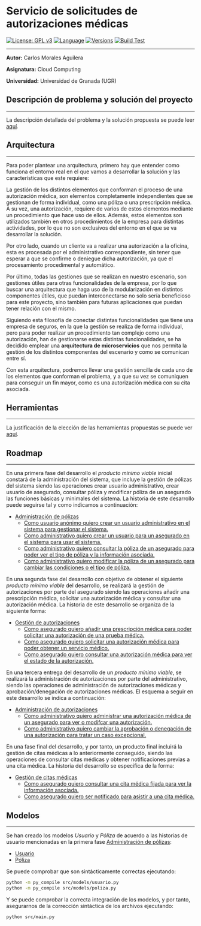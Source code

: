 # Servicio de solicitudes de autorizaciones médicas

[![License: GPL v3](https://img.shields.io/badge/License-GPLv3-blue.svg)](https://www.gnu.org/licenses/gpl-3.0) [![Language](https://img.shields.io/badge/Language-Python-red.svg)](https://www.python.org/) [![Versions](https://img.shields.io/badge/Python-3.6|3.7|3.8|3.9-red.svg)](https://www.python.org/downloads/release/python-360/) [![Build Test](https://img.shields.io/travis/Carlosma7/CC-MedAuth/main)](https://travis-ci.org/github/Carlosma7/CC-MedAuth) 

---

**Autor:** Carlos Morales Aguilera

**Asignatura:** Cloud Computing

**Universidad:** Universidad de Granada (UGR)

## Descripción de problema y solución del proyecto

---

La descripción detallada del problema y la solución propuesta se puede leer [aquí](https://github.com/Carlosma7/CC-MedAuth/blob/main/doc/descripcion_problema.md).

## Arquitectura

---

Para poder plantear una arquitectura, primero hay que entender como funciona el entorno real en el que vamos a desarrollar la solución y las características que este requiere:

La gestión de los distintos elementos que conforman el proceso de una autorización médica, son elementos completamente independientes que se gestionan de forma individual, como una póliza o una prescripción médica. A su vez, una autorización, requiere de varios de estos elementos mediante un procedimiento que hace uso de ellos. Además, estos elementos son utilizados también en otros procedimientos de la empresa para distintas actividades, por lo que no son exclusivos del entorno en el que se va desarrollar la solución.

Por otro lado, cuando un cliente va a realizar una autorización a la oficina, esta es procesada por el administrativo correspondiente, sin tener que esperar a que se confirme o deniegue dicha autorización, ya que el procesamiento procedimental y automático.

Por último, todas las gestiones que se realizan en nuestro escenario, son gestiones útiles para otras funcionalidades de la empresa, por lo que buscar una arquitectura que haga uso de la modularización en distintos componentes útiles, que puedan interconectarse no solo sería beneficioso para este proyecto, sino también para futuras aplicaciones que puedan tener relación con el mismo.

Siguiendo esta filosofía de conectar distintas funcionalidades que tiene una empresa de seguros, en la que la gestión se realiza de forma individual, pero para poder realizar un procedimiento tan complejo como una autorización, han de gestionarse estas distintas funcionalidades, se ha decidido emplear una **arquitectura de microservicios** que nos permita la gestión de los distintos componentes del escenario y como se comunican entre sí.

Con esta arquitectura, podremos llevar una gestión sencilla de cada uno de los elementos que conforman el problema, y a que su vez se comuniquen para conseguir un fin mayor, como es una autorización médica con su cita asociada.

## Herramientas

---

La justificación de la elección de las herramientas propuestas se puede ver [aquí](https://github.com/Carlosma7/CC-MedAuth/blob/main/doc/justificacion_herramientas.md).

## Roadmap

---

En una primera fase del desarrollo el *producto mínimo viable* inicial constará de la administración del sistema, que incluye la gestión de pólizas del sistema siendo las operaciones crear usuario administrativo, crear usuario de asegurado, consultar póliza y modificar póliza de un asegurado las funciones básicas y minimales del sistema. La historia de este desarrollo puede seguirse tal y como indicamos a continuación:

* [Administración de pólizas](https://github.com/Carlosma7/CC-MedAuth/milestone/10)
    - [Como usuario anónimo quiero crear un usuario administrativo en el sistema para gestionar el sistema.](https://github.com/Carlosma7/CC-MedAuth/issues/43)
    - [Como administrativo quiero crear un usuario para un asegurado en el sistema para usar el sistema.](https://github.com/Carlosma7/CC-MedAuth/issues/44)
    - [Como administrativo quiero consultar la póliza de un asegurado para poder ver el tipo de póliza y la información asociada.](https://github.com/Carlosma7/CC-MedAuth/issues/34)
    - [Como administrativo quiero modificar la póliza de un asegurado para cambiar las condiciones o el tipo de póliza.](https://github.com/Carlosma7/CC-MedAuth/issues/35)
    
En una segunda fase del desarrollo con objetivo de obtener el siguiente *producto mínimo viable* del desarrollo, se realizará la gestión de autorizaciones por parte del asegurado siendo las operaciones añadir una prescripción médica, solicitar una autorización médica y consultar una autorización médica. La historia de este desarrollo se organiza de la siguiente forma:

* [Gestión de autorizaciones](https://github.com/Carlosma7/CC-MedAuth/milestone/7)
    - [Como asegurado quiero añadir una prescripción médica para poder solicitar una autorización de una prueba médica.](https://github.com/Carlosma7/CC-MedAuth/issues/36)
    - [Como asegurado quiero solicitar una autorización médica para poder obtener un servicio médico.](https://github.com/Carlosma7/CC-MedAuth/issues/37)
    - [Como asegurado quiero consultar una autorización médica para ver el estado de la autorización.](https://github.com/Carlosma7/CC-MedAuth/issues/38)

En una tercera entrega del desarrollo de un *producto mínimo viable*, se realizará la administración de autorizaciones por parte del administrativo, siendo las operaciones de administración de autorizaciones médicas y aprobación/denegación de autorizaciones médicas. El esquema a seguir en este desarrollo se indica a continuación:

* [Administración de autorizaciones](https://github.com/Carlosma7/CC-MedAuth/milestone/9)
    - [Como administrativo quiero administrar una autorización médica de un asegurado para ver o modifcar una autorización.](https://github.com/Carlosma7/CC-MedAuth/issues/39)
    - [Como administrativo quiero cambiar la aprobación o denegación de una autorización para tratar un caso excepcional.](https://github.com/Carlosma7/CC-MedAuth/issues/40)

En una fase final del desarrollo, y por tanto, un producto final incluirá la gestión de citas médicas a lo anteriormente conseguido, siendo las operaciones de consultar citas médicas y obtener notificaciones previas a una cita médica. La historia del desarrollo se especifica de la forma:

* [Gestión de citas médicas](https://github.com/Carlosma7/CC-MedAuth/milestone/8)
    - [Como asegurado quiero consultar una cita médica fijada para ver la información asociada.](https://github.com/Carlosma7/CC-MedAuth/issues/41)
    - [Como asegurado quiero ser notificado para asistir a una cita médica.](https://github.com/Carlosma7/CC-MedAuth/issues/42)


## Modelos

---


Se han creado los modelos *Usuario* y *Póliza* de acuerdo a las historias de usuario mencionadas en la primera fase [Administración de pólizas](https://github.com/Carlosma7/CC-MedAuth/milestone/10):

* [Usuario](https://github.com/Carlosma7/MedAuth/blob/main/src/models/usuario.py)
* [Póliza](https://github.com/Carlosma7/MedAuth/blob/main/src/models/poliza.py)

Se puede comprobar que son sintácticamente correctas ejecutando:

```bash
python -m py_compile src/models/usuario.py
python -m py_compile src/models/poliza.py
```

Y se puede comprobar la correcta integración de los modelos, y por tanto, asegurarnos de la corrección sintáctica de los archivos ejecutando:

```bash
python src/main.py
```
